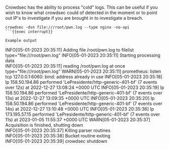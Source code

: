 Crowdsec has the ability to process "cold" logs. This can be useful if you wish to know what crowdsec could of detected in the moment or to point out IP's to investigate if you are brought in to investigate a breach.

```
crowdsec -dsn file:///root/pwn.log --type nginx -no-api
```{{exec interrupt}}

Example output

```
INFO[05-01-2023 20:35:11] Adding file /root/pwn.log to filelist         type="file:///root/pwn.log"
INFO[05-01-2023 20:35:11] Starting processing data                     
INFO[05-01-2023 20:35:11] reading /root/pwn.log at once                 type="file:///root/pwn.log"
WARN[05-01-2023 20:35:11] prometheus: listen tcp 127.0.0.1:6060: bind: address already in use 
INFO[05-01-2023 20:35:18] Ip 158.50.194.86 performed 'LePresidente/http-generic-401-bf' (7 events over 12s) at 2022-12-27 13:08:24 +0000 UTC 
INFO[05-01-2023 20:35:19] Ip 158.50.194.86 performed 'LePresidente/http-generic-401-bf' (7 events over 13s) at 2022-12-27 13:09:35 +0000 UTC 
INFO[05-01-2023 20:35:20] Ip 158.50.194.86 performed 'LePresidente/http-generic-401-bf' (7 events over 14s) at 2022-12-27 13:10:48 +0000 UTC 
INFO[05-01-2023 20:35:36] Ip 173.195.57.15 performed 'LePresidente/http-generic-401-bf' (7 events over 11s) at 2023-01-05 11:55:37 +0000 UTC 
WARN[05-01-2023 20:35:37] Acquisition is finished, shutting down       
INFO[05-01-2023 20:35:37] Killing parser routines                      
INFO[05-01-2023 20:35:38] Bucket routine exiting                       
INFO[05-01-2023 20:35:39] crowdsec shutdown
```{{}}